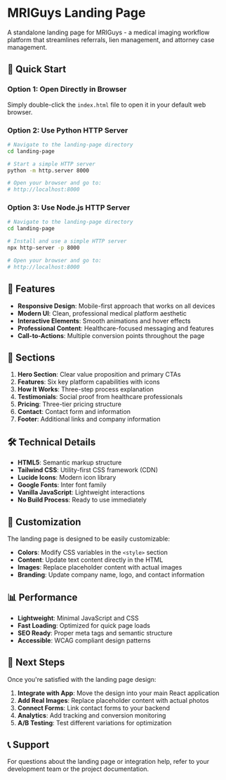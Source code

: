 # MRIGuys Landing Page

A standalone landing page for MRIGuys - a medical imaging workflow platform that streamlines referrals, lien management, and attorney case management.

## 🚀 Quick Start

### Option 1: Open Directly in Browser
Simply double-click the `index.html` file to open it in your default web browser.

### Option 2: Use Python HTTP Server
```bash
# Navigate to the landing-page directory
cd landing-page

# Start a simple HTTP server
python -m http.server 8000

# Open your browser and go to:
# http://localhost:8000
```

### Option 3: Use Node.js HTTP Server
```bash
# Navigate to the landing-page directory
cd landing-page

# Install and use a simple HTTP server
npx http-server -p 8000

# Open your browser and go to:
# http://localhost:8000
```

## 🎨 Features

- **Responsive Design**: Mobile-first approach that works on all devices
- **Modern UI**: Clean, professional medical platform aesthetic
- **Interactive Elements**: Smooth animations and hover effects
- **Professional Content**: Healthcare-focused messaging and features
- **Call-to-Actions**: Multiple conversion points throughout the page

## 📱 Sections

1. **Hero Section**: Clear value proposition and primary CTAs
2. **Features**: Six key platform capabilities with icons
3. **How It Works**: Three-step process explanation
4. **Testimonials**: Social proof from healthcare professionals
5. **Pricing**: Three-tier pricing structure
6. **Contact**: Contact form and information
7. **Footer**: Additional links and company information

## 🛠️ Technical Details

- **HTML5**: Semantic markup structure
- **Tailwind CSS**: Utility-first CSS framework (CDN)
- **Lucide Icons**: Modern icon library
- **Google Fonts**: Inter font family
- **Vanilla JavaScript**: Lightweight interactions
- **No Build Process**: Ready to use immediately

## 🔧 Customization

The landing page is designed to be easily customizable:

- **Colors**: Modify CSS variables in the `<style>` section
- **Content**: Update text content directly in the HTML
- **Images**: Replace placeholder content with actual images
- **Branding**: Update company name, logo, and contact information

## 📊 Performance

- **Lightweight**: Minimal JavaScript and CSS
- **Fast Loading**: Optimized for quick page loads
- **SEO Ready**: Proper meta tags and semantic structure
- **Accessible**: WCAG compliant design patterns

## 🚀 Next Steps

Once you're satisfied with the landing page design:

1. **Integrate with App**: Move the design into your main React application
2. **Add Real Images**: Replace placeholder content with actual photos
3. **Connect Forms**: Link contact forms to your backend
4. **Analytics**: Add tracking and conversion monitoring
5. **A/B Testing**: Test different variations for optimization

## 📞 Support

For questions about the landing page or integration help, refer to your development team or the project documentation.
